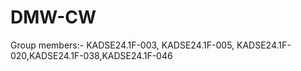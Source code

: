 # DMW-CW
Group members:- KADSE24.1F-003, KADSE24.1F-005, KADSE24.1F-020,KADSE24.1F-038,KADSE24.1F-046
